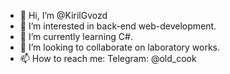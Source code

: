 - 👋 Hi, I’m @KirilGvozd
- 👀 I’m interested in back-end web-development.
- 🌱 I’m currently learning C#.
- 💞️ I’m looking to collaborate on laboratory works.
- 📫 How to reach me: Telegram: @old_cook

<!---
KirilGvozd/KirilGvozd is a ✨ special ✨ repository because its `README.md` (this file) appears on your GitHub profile.
You can click the Preview link to take a look at your changes.
--->

